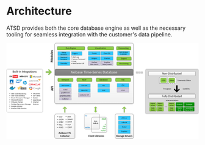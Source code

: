 # Architecture

ATSD provides both the core database engine as well as the necessary tooling for seamless integration with the customer's data pipeline.

![](./images/atsd_architecture.png)